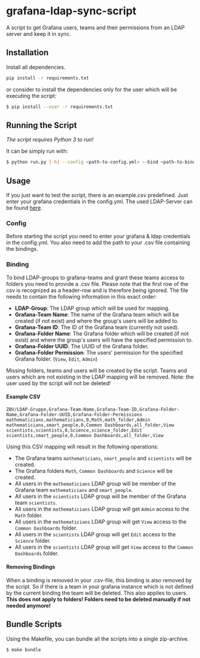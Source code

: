 # grafana-ldap-sync-script
A script to get Grafana users, teams and their permissions from an LDAP server and keep it in sync.

## Installation
Install all dependencies.
```bash
pip install -r requirements.txt
```

or consider to install the dependencies only for the user which will be executing the script:

```bash
$ pip install --user -r requirements.txt
```

## Running the Script

*The script requires Python 3 to run!*

It can be simply run with:
```bash
$ python run.py [-h] --config <path-to-config.yml> --bind <path-to-bind-csv> [--dry-run] [--log-level debug]
```

## Usage
If you just want to test the script, there is an example.csv predefined. Just enter your grafana credentials in the config.yml.
The used LDAP-Server can be found [here](https://www.forumsys.com/tutorials/integration-how-to/ldap/online-ldap-test-server/).

### Config
Before starting the script you need to enter your grafana & ldap credentials in the config.yml. You also need to add the
path to your .csv file containing the bindings.

### Binding
To bind LDAP-groups to grafana-teams and grant these teams access to folders you need to provide a .csv file. Please note 
that the first row of the csv is recognized as a header-row and is therefore being ignored. 
The file needs to contain the following information in this exact order: 
* **LDAP-Group**: The LDAP group which will be used for mapping.
* **Grafana-Team Name**: The name of the Grafana team which will be created (if not exist) and where the group's users will be added to.
* **Grafana-Team ID**: The ID of the Grafana team (currently not used).
* **Grafana-Folder Name**: The Grafana folder which will be created (if not exist) and where the group's users will have the specified permission to.
* **Grafana-Folder UUID**: The UUID of the Grafana folder.
* **Grafana-Folder Permission**: The users' permission for the specified Grafana folder. (`View`, `Edit`, `Admin`)

Missing folders, teams and users will be created by the script.
Teams and users which are not existing in the LDAP mapping will be removed. Note: the user used by the script will not be deleted!

#### Example CSV
```CSV
ZBV/LDAP-Gruppe,Grafana-Team-Name,Grafana-Team-ID,Grafana-Folder-Name,Grafana-Folder-UUID,Grafana-Folder-Permissions
mathematicians,mathematicians,0,Math,math_folder,Admin
mathematicians,smart_people,0,Common Dashboards,all_folder,View
scientists,scientists,0,Science,science_folder,Edit
scientists,smart_people,0,Common Dashboards,all_folder,View
```

Using this CSV mapping will result in the following operations:
* The Grafana teams `mathematicians`, `smart_people` and `scientists` will be created.
* The Grafana folders `Math`, `Common Dashboards` and `Science` will be created.
* All users in the `mathematicians` LDAP group will be member of the Grafana team `mathematicians` and `smart_people`.
* All users in the `scientists` LDAP group will be member of the Grafana team `scientists`.
* All users in the `mathematicians` LDAP group will get `Admin` access to the `Math` folder.
* All users in the `mathematicians` LDAP group will get `View` access to the `Common Dashboards` folder.
* All users in the `scientists` LDAP group will get `Edit` access to the `Science` folder.
* All users in the `scientists` LDAP group will get `View` access to the `Common Dashboards` folder.

#### Removing Bindings
When a binding is removed in your .csv-file, this binding is also removed by the script. So if there is a team in your grafana instance which
is not defined by the current binding the team will be deleted. This also applies to users. **This does not apply to folders! 
Folders need to be deleted manually if not needed anymore!**


## Bundle Scripts

Using the Makefile, you can bundle all the scripts into a single zip-archive.

```
$ make bundle
```